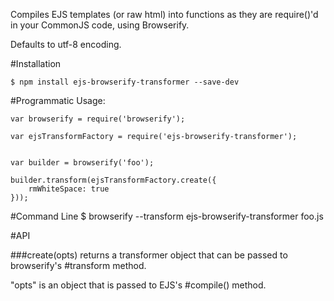 Compiles EJS templates (or raw html) into functions as they are require()'d in your CommonJS code, using Browserify.

Defaults to utf-8 encoding.


#Installation

    $ npm install ejs-browserify-transformer --save-dev



#Programmatic Usage:

    var browserify = require('browserify');

    var ejsTransformFactory = require('ejs-browserify-transformer');


    var builder = browserify('foo');

    builder.transform(ejsTransformFactory.create({
        rmWhiteSpace: true
    }));

#Command Line
    $ browserify --transform ejs-browserify-transformer foo.js

#API

##\#create(opts)
returns a transformer object that can be passed to browserify's #transform method.

"opts" is an object that is passed to EJS's #compile() method.
